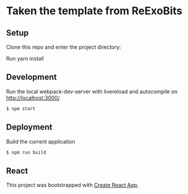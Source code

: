 # Taken the template from ReExoBits

## Setup

Clone this repo and enter the project directory:

Run yarn install

## Development

Run the local webpack-dev-server with livereload and autocompile on [http://localhost:3000/](http://localhost:3000/)

```sh
$ npm start
```

## Deployment

Build the current application

```sh
$ npm run build
```

## React

This project was bootstrapped with [Create React App](https://github.com/facebook/create-react-app).
